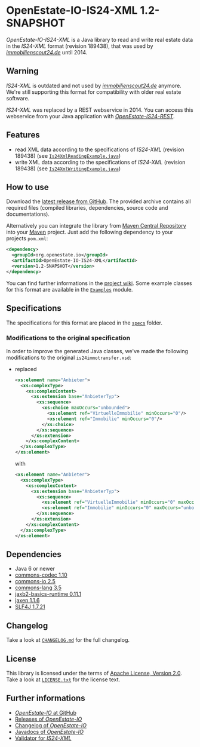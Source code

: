OpenEstate-IO-IS24-XML 1.2-SNAPSHOT
===================================

*OpenEstate-IO-IS24-XML* is a Java library to read and write real estate data in
the *IS24-XML* format (revision 189438), that was used by
[*immobilienscout24.de*](http://immobilienscout24.de) until 2014.


Warning
-------

*IS24-XML* is outdated and not used by
[*immobilienscout24.de*](http://immobilienscout24.de) anymore. We're still
supporting this format for compatibility with older real estate software.

*IS24-XML* was replaced by a REST webservice in 2014. You can access this
webservice from your Java application with
[*OpenEstate-IS24-REST*](https://github.com/OpenEstate/OpenEstate-IS24-REST).


Features
--------

-   read XML data according to the specifications of
    *IS24-XML* (revision 189438)
    (see [`Is24XmlReadingExample.java`](https://github.com/OpenEstate/OpenEstate-IO/blob/develop/Examples/src/main/java/org/openestate/io/examples/Is24XmlReadingExample.java))
-   write XML data according to the specifications of
    *IS24-XML* (revision 189438)
    (see [`Is24XmlWritingExample.java`](https://github.com/OpenEstate/OpenEstate-IO/blob/develop/Examples/src/main/java/org/openestate/io/examples/Is24XmlWritingExample.java))


How to use
----------

Download the [latest release from GitHub](https://github.com/OpenEstate/OpenEstate-IO/releases/latest).
The provided archive contains all required files (compiled libraries,
dependencies, source code and documentations).

Alternatively you can integrate the library from
[Maven Central Repository](http://search.maven.org/#search|ga|1|org.openestate.io)
into your [Maven](http://maven.apache.org/) project. Just add the following
dependency to your projects `pom.xml`:

```xml
<dependency>
  <groupId>org.openestate.io</groupId>
  <artifactId>OpenEstate-IO-IS24-XML</artifactId>
  <version>1.2-SNAPSHOT</version>
</dependency>
```

You can find further informations in the
[project wiki](https://github.com/OpenEstate/OpenEstate-IO/wiki/Usage-IS24-XML).
Some example classes for this format are available in the
[`Examples`](https://github.com/OpenEstate/OpenEstate-IO/tree/develop/Examples)
module.


Specifications
--------------

The specifications for this format are placed in the [`specs`](specs) folder.


### Modifications to the original specification

In order to improve the generated Java classes, we've made the following
modifications to the original `is24immotransfer.xsd`:

-   replaced

    ```xml
    <xs:element name="Anbieter">
      <xs:complexType>
        <xs:complexContent>
          <xs:extension base="AnbieterTyp">
            <xs:sequence>
              <xs:choice maxOccurs="unbounded">
                <xs:element ref="VirtuelleImmobilie" minOccurs="0"/>
                <xs:element ref="Immobilie" minOccurs="0"/>
              </xs:choice>
            </xs:sequence>
          </xs:extension>
        </xs:complexContent>
      </xs:complexType>
    </xs:element>
    ```

    with

    ```xml
    <xs:element name="Anbieter">
      <xs:complexType>
        <xs:complexContent>
          <xs:extension base="AnbieterTyp">
            <xs:sequence>
              <xs:element ref="VirtuelleImmobilie" minOccurs="0" maxOccurs="unbounded"/>
              <xs:element ref="Immobilie" minOccurs="0" maxOccurs="unbounded"/>
            </xs:sequence>
          </xs:extension>
        </xs:complexContent>
      </xs:complexType>
    </xs:element>
    ```


Dependencies
------------

-   Java 6 or newer
-   [commons-codec 1.10](http://commons.apache.org/proper/commons-codec/)
-   [commons-io 2.5](http://commons.apache.org/proper/commons-io/)
-   [commons-lang 3.5](http://commons.apache.org/proper/commons-lang/)
-   [jaxb2-basics-runtime 0.11.1](https://github.com/highsource/jaxb2-basics)
-   [jaxen 1.1.6](http://jaxen.codehaus.org/)
-   [SLF4J 1.7.21](http://www.slf4j.org/)


Changelog
---------

Take a look at
[`CHANGELOG.md`](https://github.com/OpenEstate/OpenEstate-IO/blob/develop/CHANGELOG.md)
for the full changelog.


License
-------

This library is licensed under the terms of
[Apache License, Version 2.0](http://www.apache.org/licenses/LICENSE-2.0.html).
Take a look at
[`LICENSE.txt`](https://github.com/OpenEstate/OpenEstate-IO/blob/develop/LICENSE.txt)
for the license text.


Further informations
--------------------

-   [*OpenEstate-IO* at GitHub](https://github.com/OpenEstate/OpenEstate-IO)
-   [Releases of *OpenEstate-IO*](https://github.com/OpenEstate/OpenEstate-IO/releases)
-   [Changelog of *OpenEstate-IO*](https://github.com/OpenEstate/OpenEstate-IO/blob/develop/CHANGELOG.md)
-   [Javadocs of *OpenEstate-IO*](http://manual.openestate.org/OpenEstate-IO/)
-   [Validator for *IS24-XML*](http://validator.openestate.org/)
